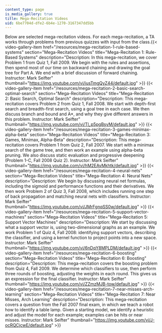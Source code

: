 ```yaml
---
content_type: page
is_media_gallery: true
title: Mega-Recitation Videos
uid: 6be7704d-dfe2-6b4e-1270-3167347dd5bb
---
```


Below are selected mega-recitation videos. For each mega-recitation, a TA works through problems from previous quizzes with input from the class.{{< video-gallery-item href="/resources/mega-recitation-1-rule-based-systems" section="Mega-Recitation Videos" title="Mega-Recitation 1: Rule-Based Systems" description="Description: In this mega-recitation, we cover Problem 1 from Quiz 1, Fall 2009. We begin with the rules and assertions, then spend most of our time on backward chaining and drawing the goal tree for Part A. We end with a brief discussion of forward chaining. Instructor: Mark Seifter" thumbnail="https://img.youtube.com/vi/iusTmgQyZ44/default.jpg" >}} {{< video-gallery-item href="/resources/mega-recitation-2-basic-search-optimal-search" section="Mega-Recitation Videos" title="Mega-Recitation 2: Basic Search, Optimal Search" description="Description: This mega-recitation covers Problem 2 from Quiz 1, Fall 2008.  We start with depth-first search and breadth-first search, using a goal tree in each case. We then discuss branch and bound and A*, and why they give different answers in this problem. Instructor: Mark Seifter" thumbnail="https://img.youtube.com/vi/Tl_p5pgBsyM/default.jpg" >}} {{< video-gallery-item href="/resources/mega-recitation-3-games-minimax-alpha-beta" section="Mega-Recitation Videos" title="Mega-Recitation 3: Games, Minimax, Alpha-Beta" description="Description: This mega-recitation covers Problem 1 from Quiz 2, Fall 2007.  We start with a minimax search of the game tree, and then work an example using alpha-beta pruning. We also discuss static evaluation and progressive deepening (Problem 1-C, Fall 2008 Quiz 2). Instructor: Mark Seifter" thumbnail="https://img.youtube.com/vi/hM2EAvMkhtk/default.jpg" >}} {{< video-gallery-item href="/resources/mega-recitation-4-neural-nets" section="Mega-Recitation Videos" title="Mega-Recitation 4: Neural Nets" description="Description: We begin by discussing neural net formulas, including the sigmoid and performance functions and their derivatives. We then work Problem 2 of Quiz 3, Fall 2008, which includes running one step of back propagation and matching neural nets with classifiers. Instructor: Mark Seifter" thumbnail="https://img.youtube.com/vi/JMrFgnqSS0w/default.jpg" >}} {{< video-gallery-item href="/resources/mega-recitation-5-support-vector-machines" section="Mega-Recitation Videos" title="Mega-Recitation 5: Support Vector Machines" description="Description: We start by discussing what a support vector is, using two-dimensional graphs as an example. We work Problem 1 of Quiz 4, Fall 2008: identifying support vectors, describing the classifier, and using a kernel function to project points into a new space. Instructor: Mark Seifter" thumbnail="https://img.youtube.com/vi/6nDqY8MPLDM/default.jpg" >}} {{< video-gallery-item href="/resources/mega-recitation-6-boosting" section="Mega-Recitation Videos" title="Mega-Recitation 6: Boosting" description="Description: This mega-recitation covers the boosting problem from Quiz 4, Fall 2009. We determine which classifiers to use, then perform three rounds of boosting, adjusting the weights in each round. This gives us an expression for the final classifier. Instructor: Mark Seifter" thumbnail="https://img.youtube.com/vi/ZZmzMJB-tow/default.jpg" >}} {{< video-gallery-item href="/resources/mega-recitation-7-near-misses-arch-learning" section="Mega-Recitation Videos" title="Mega-Recitation 7: Near Misses, Arch Learning" description="Description: This mega-recitation covers a question from the Fall 2007 final exam, in which we teach a robot how to identify a table lamp. Given a starting model, we identify a heuristic and adjust the model for each example; examples can be hits or near misses. Instructor: Mark Seifter" thumbnail="https://img.youtube.com/vi/J-ocRQCjcwE/default.jpg" >}}